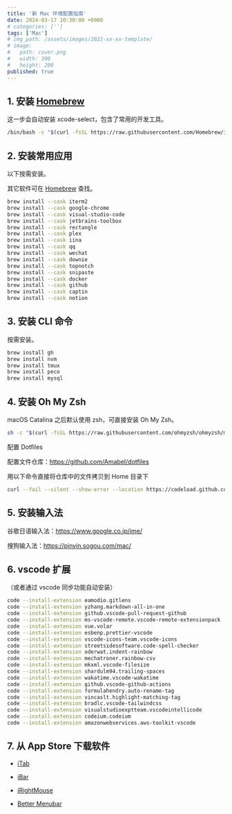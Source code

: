 ```yaml
---
title: '新 Mac 环境配置指南'
date: 2024-03-17 10:30:00 +0900
# categories: ['']
tags: ['Mac']
# img_path: /assets/images/2022-xx-xx-template/
# image:
#   path: cover.png
#   width: 300
#   height: 200
published: true
---
```


## 1. 安装 [Homebrew](https://brew.sh/)

这一步会自动安装 xcode-select，包含了常用的开发工具。

```sh
/bin/bash -c "$(curl -fsSL https://raw.githubusercontent.com/Homebrew/install/HEAD/install.sh)"
```

## 2. 安装常用应用

以下按需安装。

其它软件可在 [Homebrew](https://brew.sh/) 查找。

```sh
brew install --cask iterm2
brew install --cask google-chrome
brew install --cask visual-studio-code
brew install --cask jetbrains-toolbox
brew install --cask rectangle
brew install --cask plex
brew install --cask iina
brew install --cask qq
brew install --cask wechat
brew install --cask downie
brew install --cask topnotch
brew install --cask snipaste
brew install --cask docker
brew install --cask github
brew install --cask captin
brew install --cask notion
```

## 3. 安装 CLI 命令

按需安装。

```sh
brew install gh
brew install nvm
brew install tmux
brew install peco
brew install mysql
```

## 4. 安装 Oh My Zsh

macOS Catalina 之后默认使用 zsh，可直接安装 Oh My Zsh。

```sh
sh -c "$(curl -fsSL https://raw.githubusercontent.com/ohmyzsh/ohmyzsh/master/tools/install.sh)"
```

配置 Dotfiles

配置文件仓库：https://github.com/Amabel/dotfiles

用以下命令直接将仓库中的文件拷贝到 Home 目录下

```sh
curl --fail --silent --show-error --location https://codeload.github.com/Amabel/dotfiles/tar.gz/master | tar -x -C ~ --strip-components=1
```

## 5. 安装输入法

谷歌日语输入法：https://www.google.co.jp/ime/

搜狗输入法：https://pinyin.sogou.com/mac/

## 6. vscode 扩展

（或者通过 vscode 同步功能自动安装）

```sh
code --install-extension eamodio.gitlens
code --install-extension yzhang.markdown-all-in-one
code --install-extension github.vscode-pull-request-github
code --install-extension ms-vscode-remote.vscode-remote-extensionpack
code --install-extension vue.volar
code --install-extension esbenp.prettier-vscode
code --install-extension vscode-icons-team.vscode-icons
code --install-extension streetsidesoftware.code-spell-checker
code --install-extension oderwat.indent-rainbow
code --install-extension mechatroner.rainbow-csv
code --install-extension mkxml.vscode-filesize
code --install-extension shardulm94.trailing-spaces
code --install-extension wakatime.vscode-wakatime
code --install-extension github.vscode-github-actions
code --install-extension formulahendry.auto-rename-tag
code --install-extension vincaslt.highlight-matching-tag
code --install-extension bradlc.vscode-tailwindcss
code --install-extension visualstudioexptteam.vscodeintellicode
code --install-extension codeium.codeium
code --install-extension amazonwebservices.aws-toolkit-vscode
```

## 7. 从 App Store 下载软件

- [iTab](https://apps.apple.com/cn/app/itab-show-switch-window/id6469623497?l=en-GB&mt=12)

- [iBar](https://apps.apple.com/cn/app/ibar-menubar-icon-control-tool/id6443843900?l=en-GB&mt=12)

- [iRightMouse](https://apps.apple.com/cn/app/irightmouse/id1497428978?l=en-GB&mt=12)

- [Better Menubar](https://apps.apple.com/cn/app/state-cpu-fan-memory-tem/id1472818562?l=en-GB&mt=12)

